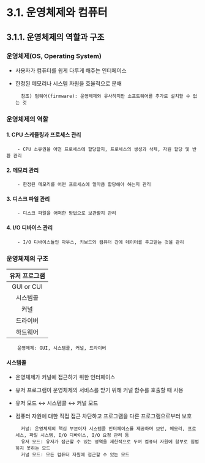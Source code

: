# 3.1. 운영체제와 컴퓨터

## 3.1.1. 운영체제의 역할과 구조

### 운영체제(OS, Operating System)

- 사용자가 컴퓨터를 쉽게 다루게 해주는 인터페이스
- 한정된 메모리나 시스템 자원을 효율적으로 분배

        참조) 펌웨어(firmware): 운영체제와 유사하지만 소프트웨어를 추가로 설치할 수 없는 것

### 운영체제의 역할

#### 1. CPU 스케줄링과 프로세스 관리
        - CPU 소유권을 어떤 프로세스에 할당할지, 프로세스의 생성과 삭제, 자원 할당 및 반환 관리

#### 2. 메모리 관리
        - 한정된 메모리를 어떤 프로세스에 얼마큼 할당해야 하는지 관리

#### 3. 디스크 파일 관리
        - 디스크 파일을 어떠한 방법으로 보관할지 관리

#### 4. I/O 디바이스 관리
        - I/O 디바이스들인 마우스, 키보드와 컴퓨터 간에 데이터를 주고받는 것을 관리


### 운영체제의 구조
|유저 프로그램|
|:---:|
|GUI or CUI|
|시스템콜|
|커널|
|드라이버|
|하드웨어|
        운영체제: GUI, 시스템콜, 커널, 드라이버

#### 시스템콜
- 운영체제가 커널에 접근하기 위한 인터페이스
- 유저 프로그램이 운영체제의 서비스를 받기 위해 커널 함수를 호출할 때 사용
- 유저 모드 ↔ 시스템콜 ↔ 커널 모드
- 컴퓨터 자원에 대한 직접 접근 차단하고 프로그램을 다른 프로그램으로부터 보호

        커널: 운영체제의 핵심 부분이자 시스템콜 인터페이스를 제공하며 보안, 메모리, 프로세스, 파일 시스템, I/O 디바이스, I/O 요청 관리 등 
        유저 모드: 유저가 접근할 수 있는 영역을 제한적으로 두며 컴퓨터 자원에 함부로 침범하지 못하는 모드
        커널 모드: 모든 컴퓨터 자원에 접근할 수 있는 모드
